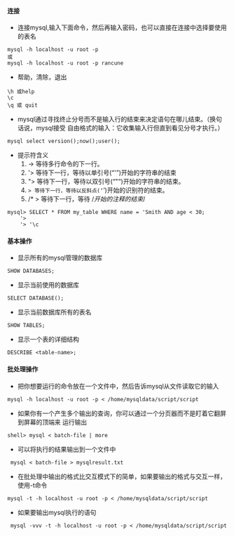 #### 连接
* 连接mysql,输入下面命令，然后再输入密码，也可以直接在连接中选择要使用的表名
```
mysql -h localhost -u root -p
或
mysql -h localhost -u root -p rancune
```

* 帮助，清除，退出
```
\h 或help
\c
\q 或 quit
```

* mysql通过寻找终止分号而不是输入行的结束来决定语句在哪儿结束。（换句话说，mysql接受
自由格式的输入：它收集输入行但直到看见分号才执行。）
```
mysql select version();now();user();
```

* 提示符含义
  1. -> 等待多行命令的下一行。
  2. '> 等待下一行，等待以单引号(“'”)开始的字符串的结束
  3. "> 等待下一行，等待以双引号(“"”)开始的字符串的结束。
  4. `> 等待下一行，等待以反斜点(‘`’)开始的识别符的结束。
  5. /* > 等待下一行，等待 /*开始的注释的结束*/
```
mysql> SELECT * FROM my_table WHERE name = 'Smith AND age < 30;
    '>
    '> '\c
```

#### 基本操作
* 显示所有的mysql管理的数据库
```
SHOW DATABASES;
```

* 显示当前使用的数据库
```
SELECT DATABASE();
```

* 显示当前数据库所有的表名
```
SHOW TABLES;
```

* 显示一个表的详细结构
```
DESCRIBE <table-name>;
```

#### 批处理操作
* 把你想要运行的命令放在一个文件中，然后告诉mysql从文件读取它的输入
```
mysql -h localhost -u root -p < /home/mysqldata/script/script
```

* 如果你有一个产生多个输出的查询，你可以通过一个分页器而不是盯着它翻屏到屏幕的顶端来
运行输出
```
shell> mysql < batch-file | more
```

* 可以将执行的结果输出到一个文件中
```
 mysql < batch-file > mysqlresult.txt
```

* 在批处理中输出的格式比交互模式下的简单，如果要输出的格式与交互一样，使用-t命令
```
mysql -t -h localhost -u root -p < /home/mysqldata/script/script
```

* 如果要输出mysql执行的语句
```
 mysql -vvv -t -h localhost -u root -p < /home/mysqldata/script/script
```
